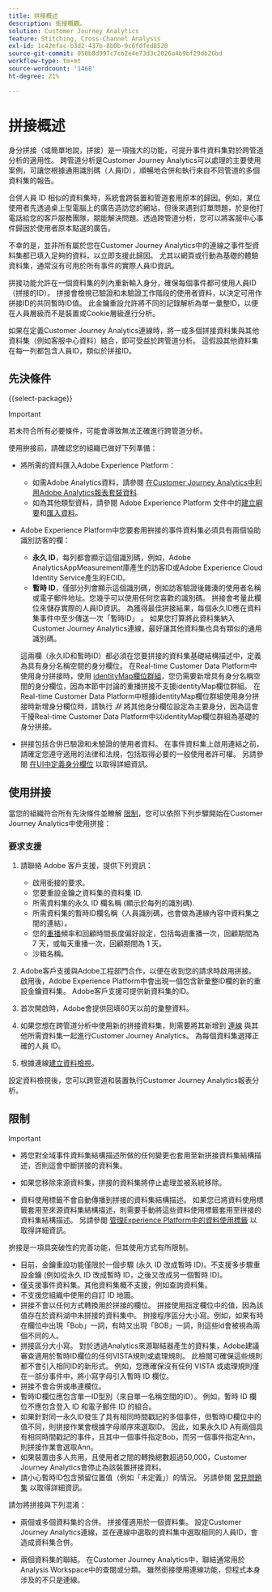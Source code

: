 ```yaml
---
title: 拼接概述
description: 銜接概觀。
solution: Customer Journey Analytics
feature: Stitching, Cross-Channel Analysis
exl-id: 1c42efac-b3d2-437b-8b0b-9c6fdfed8520
source-git-commit: 058b8d997c7cb2e4e73d3c2026a4b9bf29db26bd
workflow-type: tm+mt
source-wordcount: '1468'
ht-degree: 21%

---
```


# 拼接概述

身分拼接（或簡單地說，拼接）是一項強大的功能，可提升事件資料集對於跨管道分析的適用性。 跨管道分析是Customer Journey Analytics可以處理的主要使用案例，可讓您根據通用識別碼（人員ID），順暢地合併和執行來自不同管道的多個資料集的報告。

合併人員 ID 相似的資料集時，系統會跨裝置和管道套用原本的歸因。例如，某位使用者先透過桌上型電腦上的廣告造訪您的網站，但後來遇到訂單問題，於是他打電話給您的客戶服務團隊，期能解決問題。透過跨管道分析，您可以將客服中心事件歸因於使用者原本點選的廣告。

不幸的是，並非所有屬於您在Customer Journey Analytics中的連線之事件型資料集都已填入足夠的資料，以立即支援此歸因。 尤其以網頁或行動為基礎的體驗資料集，通常沒有可用於所有事件的實際人員ID資訊。

拼接功能允許在一個資料集的列內重新輸入身分，確保每個事件都可使用人員ID （拼接的ID）。 拼接會檢視已驗證和未驗證工作階段的使用者資料，以決定可用作拼接ID的共同暫時ID值。 此金鑰重設允許將不同的記錄解析為單一彙整ID，以便在人員層級而不是裝置或Cookie層級進行分析。

如果在定義Customer Journey Analytics連線時，將一或多個拼接資料集與其他資料集（例如客服中心資料）結合，即可受益於跨管道分析。 這假設其他資料集在每一列都包含人員ID，類似於拼接ID。


## 先決條件

{{select-package}}

>[!IMPORTANT]
>
>若未符合所有必要條件，可能會導致無法正確進行跨管道分析。

使用拚接前，請確認您的組織已做好下列準備：

* 將所需的資料匯入Adobe Experience Platform：

   * 如需Adobe Analytics資料，請參閱 [在Customer Journey Analytics中利用Adobe Analytics報表套裝資料](/help/getting-started/aa-vs-cja/aa-data-in-cja.md).
   * 如為其他類型資料，請參閱 Adobe Experience Platform 文件中的[建立綱要](https://experienceleague.adobe.com/docs/experience-platform/xdm/tutorials/create-schema-ui.html?lang=zh-Hant)和[匯入資料](https://experienceleague.adobe.com/docs/experience-platform/ingestion/home.html?lang=zh-Hant)。

* Adobe Experience Platform中您要套用拚接的事件資料集必須具有兩個協助識別訪客的欄：

   * **永久 ID**，每列都會顯示這個識別碼，例如，Adobe AnalyticsAppMeasurement庫產生的訪客ID或Adobe Experience Cloud Identity Service產生的ECID。
   * **暫時 ID**，僅部分列會顯示這個識別碼，例如訪客驗證後雜湊的使用者名稱或電子郵件地址。您幾乎可以使用任何您喜歡的識別碼。 拼接會考量此欄位來儲存實際的人員ID資訊。 為獲得最佳拼接結果，每個永久ID應在資料集事件中至少傳送一次「暫時ID」 。 如果您打算將此資料集納入Customer Journey Analytics連線，最好讓其他資料集也具有類似的通用識別碼。

  這兩欄（永久ID和暫時ID）都必須在您要拼接的資料集基礎結構描述中，定義為具有身分名稱空間的身分欄位。 在Real-time Customer Data Platform中使用身分拼接時，使用 [identityMap欄位群組](https://experienceleague.adobe.com/docs/experience-platform/xdm/schema/composition.html?lang=en#identity)，您仍需要新增具有身分名稱空間的身分欄位，因為本節中討論的重播拼接不支援identityMap欄位群組。 在Real-time Customer Data Platform中根據identityMap欄位群組使用身分拼接時新增身分欄位時，請執行 *非* 將其他身分欄位設定為主要身分，因為這會干擾Real-time Customer Data Platform中以identityMap欄位群組為基礎的身分拼接。

* 拼接包括合併已驗證和未驗證的使用者資料。 在事件資料集上啟用連結之前，請確定您遵守適用的法律和法規，包括取得必要的一般使用者許可權。 另請參閱 [在UI中定義身分欄位](https://experienceleague.adobe.com/docs/experience-platform/xdm/ui/fields/identity.html?lang=en#) 以取得詳細資訊。


## 使用拼接

當您的組織符合所有先決條件並瞭解 [限制](#limitations)，您可以依照下列步驟開始在Customer Journey Analytics中使用拼接：

### 要求支援

1. 請聯絡 Adobe 客戶支援，提供下列資訊：

   * 啟用銜接的要求。
   * 您要重設金鑰之資料集的資料集 ID.
   * 所需資料集的永久 ID 欄名稱 (顯示於每列的識別碼).
   * 所需資料集的暫時ID欄名稱（人員識別碼，也會做為連線內容中資料集之間的連結）。
   * 您的[重播](explained.md)頻率和回顧時間長度偏好設定，包括每週重播一次，回顧期間為 7 天，或每天重播一次，回顧期間為 1 天。
   * 沙箱名稱。


2. Adobe客戶支援與Adobe工程部門合作，以便在收到您的請求時啟用拼接。 啟用後，Adobe Experience Platform中會出現一個包含新彙整ID欄的新的重設金鑰資料集。 Adobe客戶支援可提供新資料集的ID。

3. 首次開啟時，Adobe會提供回填60天以前的彙整資料。

4. 如果您想在跨管道分析中使用新的拼接資料集，則需要將其新增到 [連線](../connections/overview.md) 與其他所需資料集一起進行Customer Journey Analytics。 為每個資料集選擇正確的人員 ID。

5. 根據連線[建立資料檢視](/help/data-views/create-dataview.md)。

<!-- To do: Paragraph on backfill once product and marketing determine the best way forward. -->

設定資料檢視後，您可以跨管道和裝置執行Customer Journey Analytics報表分析。

<!-- Uncomment once stitching UI is available (for limited testing)..

### Do It Yourself

|Positive|[!BADGE New Feature]{type=Positive before-title="false"}|

{{release-limited-testing-section}}

Alternatively, you can set up and use stitching through the Customer Journey Analytics user interface:

1. Go to the [Create and manage stitched datasets](stitching-ui.md) and follow steps to rekey your dataset.

2. [Create a connection](/help/connections/create-connection.md) in Customer Journey Analytics using the newly generated dataset and any other datasets that you want to include. Choose the correct person ID for each dataset.

3. [Create a connection](/help/connections/create-connection.md) in Customer Journey Analytics using the newly generated dataset and any other datasets that you want to include. Choose the correct person ID for each dataset.
   
4. [Create a data view](/help/data-views/create-dataview.md) based on the connection.

Once the data view is set up, the cross-channel analysis in Customer Journey Analytics is just like any other analysis in Customer Journey Analytics, except now the data operates across channels and devices.

-->


## 限制

>[!IMPORTANT]
>
>* 將您對全域事件資料集結構描述所做的任何變更也套用至新拼接資料集結構描述，否則這會中斷拼接的資料集。
>
>* 如果您移除來源資料集，拼接的資料集將停止處理並被系統移除。
>
>* 資料使用標籤不會自動傳播到拼接的資料集結構描述。 如果您已將資料使用標籤套用至來源資料集結構描述，則需要手動將這些資料使用標籤套用至拼接的資料集結構描述。 另請參閱 [管理Experience Platform中的資料使用標籤](https://experienceleague.adobe.com/docs/experience-platform/data-governance/labels/overview.html?lang=zh-Hant) 以取得詳細資訊。

拚接是一項具突破性的完善功能，但其使用方式有所限制。

* 目前，金鑰重設功能僅限於一個步驟 (永久 ID 改成暫時 ID)。不支援多步驟重設金鑰 (例如從永久 ID 改成暫時 ID，之後又改成另一個暫時 ID)。
* 僅支援事件資料集。其他資料集概不支援，例如查詢資料集。
* 不支援您組織中使用的自訂 ID 地圖。
* 拼接不會以任何方式轉換用於拼接的欄位。 拼接使用指定欄位中的值，因為該值存在於資料湖中未拼接的資料集中。 拚接程序區分大小寫。例如，如果有時在欄位中出現「Bob」一詞，有時又出現「BOB」一詞，則這些id會被視為兩個不同的人。
* 拼接區分大小寫。 對於透過Analytics來源聯結器產生的資料集，Adobe建議審查適用於暫時ID欄位的任何VISTA規則或處理規則。 此檢閱可確保這些規則都不會引入相同ID的新形式。 例如，您應確保沒有任何 VISTA 或處理規則僅在一部分事件中，將小寫字母引入暫時 ID 欄位。
* 拼接不會合併或串連欄位。
* 暫時ID欄位應包含單一ID型別（來自單一名稱空間的ID）。 例如，暫時 ID 欄位不應包含登入 ID 和電子郵件 ID 的組合。
* 如果針對同一永久ID發生了具有相同時間戳記的多個事件，但暫時ID欄位中的值不同，則拼接作業會根據字母順序來選取ID。 因此，如果永久ID A有兩個具有相同時間戳記的事件，且其中一個事件指定Bob，而另一個事件指定Ann，則拼接作業會選取Ann。
* 如果裝置由多人共用，且使用者之間的轉換總數超過50,000，Customer Journey Analytics會停止為該裝置拼接資料。
* 請小心暫時ID包含預留位置值（例如「未定義」）的情況。 另請參閱 [常見問題集](faq.md) 以取得詳細資訊。

請勿將拼接與下列混淆：

* 兩個或多個資料集的合併。 拼接僅適用於一個資料集。 設定Customer Journey Analytics連線，並在連線中選取的資料集中選取相同的人員ID，會造成資料集合併。

* 兩個資料集的聯結。 在Customer Journey Analytics中，聯結通常用於Analysis Workspace中的查閱或分類。 雖然銜接使用連線功能，但程式本身涉及的不只是連線。
